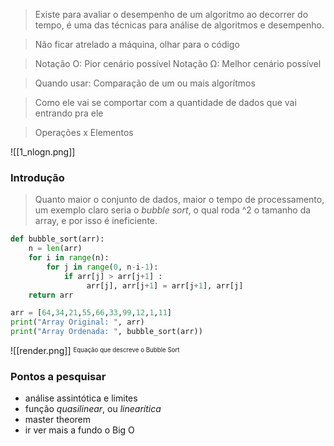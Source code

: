 > Existe para avaliar o desempenho de um algoritmo ao decorrer do tempo, é uma das técnicas para análise de algoritmos e desempenho. 

  > Não ficar atrelado a máquina, olhar para o código 
  
> Notação O: Pior cenário possível
> Notação Ω: Melhor cenário possível 

> Quando usar: Comparação de um ou mais algorítmos 

> Como ele vai se comportar com a quantidade de dados que vai entrando pra ele

> Operações x Elementos

![[1_nlogn.png]]
### Introdução 
> Quanto maior o conjunto de dados, maior o tempo de processamento, um exemplo claro seria o *bubble sort*, o qual roda ^2 o tamanho da array, e por isso é ineficiente. 


```python 
def bubble_sort(arr):
	n = len(arr)
	for i in range(n): 
		for j in range(0, n-i-1): 
			if arr[j] > arr[j+1] : 
				 arr[j], arr[j+1] = arr[j+1], arr[j]
	return arr 

arr = [64,34,21,55,66,33,99,12,1,11]
print("Array Original: ", arr)
print("Array Ordenada: ", bubble_sort(arr))  
``` 
![[render.png]]
<sup><sub>Equação que descreve o Bubble Sort</sub></sup>



### Pontos a pesquisar 
* análise assintótica e limites
* função _quasilinear_, ou _linearítica_
* master theorem 
* ir ver mais a fundo o Big O 